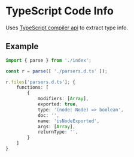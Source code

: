 # TypeScript Code Info

Uses [TypeScript compiler api](https://github.com/Microsoft/TypeScript/wiki/Using-the-Compiler-API) to extract type info.

## Example

```ts
import { parse } from './index';

const r = parse([ './parsers.d.ts' ]);

r.files['parsers.d.ts']; {
    functions: [
        {
            modifiers: [Array],
            exported: true,
            type: '(node: Node) => boolean',
            doc: '',
            name: 'isNodeExported',
            args: [Array],
            returnType: '',
        }
    ]
}
```
